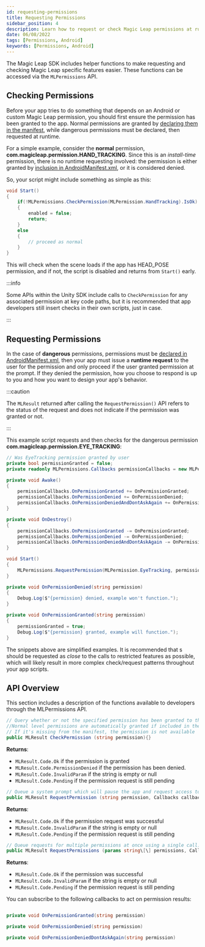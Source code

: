 ```yaml
---
id: requesting-permissions
title: Requesting Permissions
sidebar_position: 4
description: Learn how to request or check Magic Leap permissions at runtime.
date: 06/08/2022
tags: [Permissions, Android]
keywords: [Permissions, Android]
---
```



The Magic Leap SDK includes helper functions to make requesting and checking Magic Leap specific features easier. These functions can be accessed via the `MLPermissions` API.


## Checking Permissions

Before your app tries to do something that depends on an Android or custom Magic Leap permission, you should first ensure the permission has been granted to the app. Normal permissions are granted by [declaring them in the manifest](/versioned_docs/version-22-Mar-2023/guides/unity/permissions/declaring-permissions.md), while dangerous permissions must be declared, then requested at runtime.

For a simple example, consider the **normal** permission, **com.magicleap.permission.HAND_TRACKING**. Since this is an _install-time_ permission, there is no runtime requesting involved: the permission is either granted by [inclusion in AndroidManifest.xml](/versioned_docs/version-22-Mar-2023/guides/unity/permissions/declaring-permissions.md), or it is considered denied.

So, your script might include something as simple as this:

```csharp
void Start()
{
    if(!MLPermissions.CheckPermission(MLPermission.HandTracking).IsOk)
    {
        enabled = false;
        return;
    }
    else
    {
        // proceed as normal
    }
}
```

This will check when the scene loads if the app has HEAD_POSE permission, and if not, the script is disabled and returns from `Start()` early.

:::info

Some APIs within the Unity SDK include calls to `CheckPermission` for any associated permission at key code paths, but it is recommended that app developers still insert checks in their own scripts, just in case.

:::

## Requesting Permissions

In the case of **dangerous** permissions, permissions must be [declared in AndroidManifest.xml](/versioned_docs/version-22-Mar-2023/guides/unity/permissions/declaring-permissions.md), then your app must issue a **runtime request** to the user for the permission and only proceed if the user granted permission at the prompt. If they denied the permission, how you choose to respond is up to you and how you want to design your app's behavior.

:::caution

The  `MLResult` returned after calling the `RequestPermission()` API refers to the status of the request and does not indicate if the permission was granted or not.

:::

This example script requests and then checks for the dangerous permission **com.magicleap.permission.EYE_TRACKING**:

```csharp
// Was EyeTracking permission granted by user
private bool permissionGranted = false;
private readonly MLPermissions.Callbacks permissionCallbacks = new MLPermissions.Callbacks();

private void Awake()
{
    permissionCallbacks.OnPermissionGranted += OnPermissionGranted;
    permissionCallbacks.OnPermissionDenied += OnPermissionDenied;
    permissionCallbacks.OnPermissionDeniedAndDontAskAgain += OnPermissionDenied;
}

private void OnDestroy()
{
    permissionCallbacks.OnPermissionGranted -= OnPermissionGranted;
    permissionCallbacks.OnPermissionDenied -= OnPermissionDenied;
    permissionCallbacks.OnPermissionDeniedAndDontAskAgain -= OnPermissionDenied;
}

void Start()
{
    MLPermissions.RequestPermission(MLPermission.EyeTracking, permissionCallbacks);
}

private void OnPermissionDenied(string permission)
{
    Debug.Log($"{permission} denied, example won't function.");
}

private void OnPermissionGranted(string permission)
{
    permissionGranted = true;
    Debug.Log($"{permission} granted, example will function.");
}

```

The snippets above are simplified examples. It is recommended that s should be requested as _close_ to the calls to restricted features as possible, which will likely result in more complex check/request patterns throughout your app scripts.

## API Overview

This section includes a description of the functions available to developers through the MLPermissions API.

```csharp
// Query whether or not the specified permission has been granted to the app. 
//Normal level permissions are automatically granted if included in the app manifest.
// If it's missing from the manifest, the permission is not available
public MLResult CheckPermission (string permission){}
```
**Returns**: 
- `MLResult.Code.Ok` if the permission is granted
- `MLResult.Code.PermissionDenied` if the permission has been denied.
- `MLResult.Code.InvalidParam` if the string is empty or null
- `MLResult.Code.Pending` if the permission request is still pending

```csharp
// Queue a system prompt which will pause the app and request access to the specified permission.
public MLResult RequestPermission (string permission, Callbacks callbacks){}
```

**Returns**: 
- `MLResult.Code.Ok` if the permission request was successful
- `MLResult.Code.InvalidParam` if the string is empty or null
- `MLResult.Code.Pending` if the permission request is still pending

```csharp
// Queue requests for multiple permissions at once using a single call.
public MLResult RequestPermissions (params string\[\] permissions, Callbacks callbacks){}
```

**Returns**: 
- `MLResult.Code.Ok` if the permission was successful
- `MLResult.Code.InvalidParam` if the string is empty or null
- `MLResult.Code.Pending` if the permission request is still pending

You can subscribe to the following callbacks to act on permission results:

```csharp

private void OnPermissionGranted(string permission)

private void OnPermissionDenied(string permission)

private void OnPermissionDeniedDontAskAgain(string permission)

```


